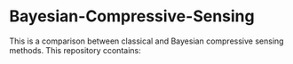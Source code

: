 # Bayesian-Compressive-Sensing
This is a comparison between classical and Bayesian compressive sensing methods. This repository ccontains:
